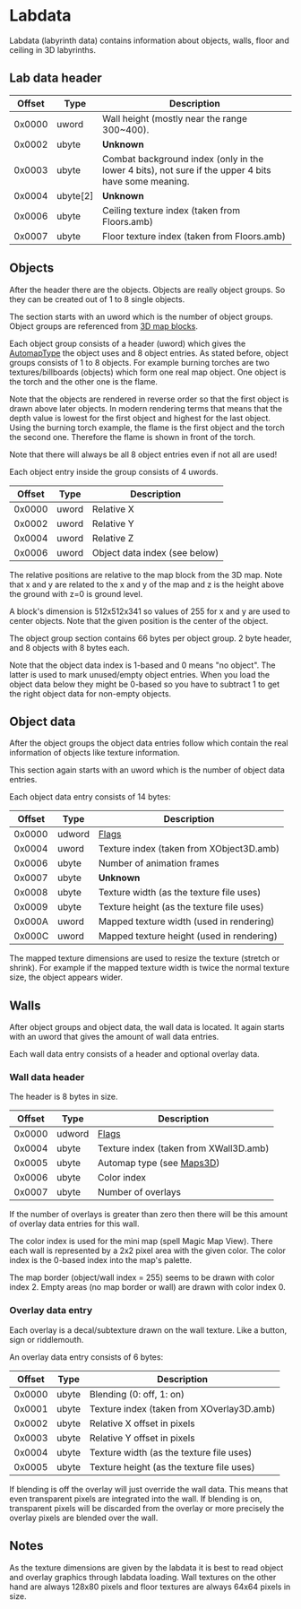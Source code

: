 # Labdata

Labdata (labyrinth data) contains information about objects, walls, floor and ceiling in 3D labyrinths.

## Lab data header

Offset | Type | Description
----|----|----
0x0000 | uword | Wall height (mostly near the range 300~400).
0x0002 | ubyte | **Unknown**
0x0003 | ubyte | Combat background index (only in the lower 4 bits), not sure if the upper 4 bits have some meaning.
0x0004 | ubyte[2] | **Unknown**
0x0006 | ubyte | Ceiling texture index (taken from Floors.amb)
0x0007 | ubyte | Floor texture index (taken from Floors.amb)

## Objects

After the header there are the objects. Objects are really object groups. So they can be created out of 1 to 8 single objects.

The section starts with an uword which is the number of object groups. Object groups are referenced from [3D map blocks](Maps3D.md).

Each object group consists of a header (uword) which gives the [AutomapType](Enumerations/AutomapType.md) the object uses and 8 object entries. As stated before, object groups consists of 1 to 8 objects. For example burning torches are two textures/billboards (objects) which form one real map object. One object is the torch and the other one is the flame.

Note that the objects are rendered in reverse order so that the first object is drawn above later objects. In modern rendering terms that means that the depth value is lowest for the first object and highest for the last object. Using the burning torch example, the flame is the first object and the torch the second one. Therefore the flame is shown in front of the torch.

Note that there will always be all 8 object entries even if not all are used!

Each object entry inside the group consists of 4 uwords.

Offset | Type | Description
----|----|----
0x0000 | uword | Relative X
0x0002 | uword | Relative Y
0x0004 | uword | Relative Z
0x0006 | uword | Object data index (see below)

The relative positions are relative to the map block from the 3D map. Note that x and y are related to the x and y of the map and z is the height above the ground with z=0 is ground level.

A block's dimension is 512x512x341 so values of 255 for x and y are used to center objects. Note that the given position is the center of the object.

The object group section contains 66 bytes per object group. 2 byte header, and 8 objects with 8 bytes each.

Note that the object data index is 1-based and 0 means "no object". The latter is used to mark unused/empty object entries. When you load the object data below they might be 0-based so you have to subtract 1 to get the right object data for non-empty objects.

## Object data

After the object groups the object data entries follow which contain the real information of objects like texture information.

This section again starts with an uword which is the number of object data entries.

Each object data entry consists of 14 bytes:

Offset | Type | Description
----|----|----
0x0000 | udword | [Flags](Enumerations/TileFlags.md)
0x0004 | uword | Texture index (taken from XObject3D.amb)
0x0006 | ubyte | Number of animation frames
0x0007 | ubyte | **Unknown**
0x0008 | ubyte | Texture width (as the texture file uses)
0x0009 | ubyte | Texture height (as the texture file uses)
0x000A | uword | Mapped texture width (used in rendering)
0x000C | uword | Mapped texture height (used in rendering)

The mapped texture dimensions are used to resize the texture (stretch or shrink). For example if the mapped texture width is twice the normal texture size, the object appears wider.

## Walls

After object groups and object data, the wall data is located. It again starts with an uword that gives the amount of wall data entries.

Each wall data entry consists of a header and optional overlay data.

### Wall data header

The header is 8 bytes in size.

Offset | Type | Description
----|----|----
0x0000 | udword | [Flags](Enumerations/TileFlags.md)
0x0004 | ubyte | Texture index (taken from XWall3D.amb)
0x0005 | ubyte | Automap type (see [Maps3D](Maps3D.md))
0x0006 | ubyte | Color index
0x0007 | ubyte | Number of overlays

If the number of overlays is greater than zero then there will be this amount of overlay data entries for this wall.

The color index is used for the mini map (spell Magic Map View). There each wall is represented by a 2x2 pixel area with the given color. The color index is the 0-based index into the map's palette.

The map border (object/wall index = 255) seems to be drawn with color index 2. Empty areas (no map border or wall) are drawn with color index 0.

### Overlay data entry

Each overlay is a decal/subtexture drawn on the wall texture. Like a button, sign or riddlemouth.

An overlay data entry consists of 6 bytes:

Offset | Type | Description
----|----|----
0x0000 | ubyte | Blending (0: off, 1: on)
0x0001 | ubyte | Texture index (taken from XOverlay3D.amb)
0x0002 | ubyte | Relative X offset in pixels
0x0003 | ubyte | Relative Y offset in pixels
0x0004 | ubyte | Texture width (as the texture file uses)
0x0005 | ubyte | Texture height (as the texture file uses)

If blending is off the overlay will just override the wall data. This means that even transparent pixels are integrated into the wall. If blending is on, transparent pixels will be discarded from the overlay or more precisely the overlay pixels are blended over the wall.


## Notes

As the texture dimensions are given by the labdata it is best to read object and overlay graphics through labdata loading. Wall textures on the other hand are always 128x80 pixels and floor textures are always 64x64 pixels in size.
